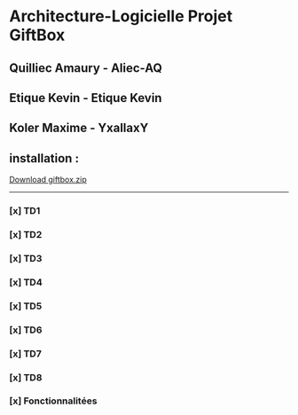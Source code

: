 # Architecture-Logicielle Projet GiftBox

## Quilliec Amaury - Aliec-AQ
## Etique Kevin - Etique Kevin
## Koler Maxime - YxallaxY

## installation : 
[Download giftbox.zip](https://github.com/Aliec-AQ/Architecture-Logicielle/blob/main/installation_giftbox.zip)

***

### [x] TD1
### [x] TD2
### [x] TD3
### [x] TD4
### [x] TD5
### [x] TD6
### [x] TD7
### [x] TD8
### [x] Fonctionnalitées